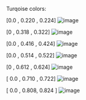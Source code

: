 Turqoise colors:

[0.0 , 0.220 , 0.224]
![image](https://user-images.githubusercontent.com/81622310/140620538-6edc4fad-c7d4-4b8f-ac27-f2006edbe7fe.png)

[0 , 0.318 , 0.322]	
![image](https://user-images.githubusercontent.com/81622310/140620580-0573d52e-52ac-4b5a-a0dd-b77dd75dc9fc.png)

[0.0 , 0.416 , 0.424]
![image](https://user-images.githubusercontent.com/81622310/140620603-b41a32a1-cadc-4b44-b7b1-700d1e081555.png)


[0.0 , 0.514 , 0.522]
![image](https://user-images.githubusercontent.com/81622310/140620623-09d6ed34-f962-4669-aa2d-d30e6f98f80c.png)

[0 , 0.612 , 0.624]	
![image](https://user-images.githubusercontent.com/81622310/140620674-02553dc2-e0b2-4a8a-9f21-1da605c709ad.png)

[ 0.0 , 0.710 , 0.722]
![image](https://user-images.githubusercontent.com/81622310/140620834-547d77a8-0762-4cdf-81ea-227566fadce7.png)

[ 0.0 , 0.808, 0.824 ]
![image](https://user-images.githubusercontent.com/81622310/140620844-eda24de7-8bf2-4c6c-baaf-fca0b6d0a528.png)
